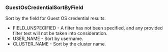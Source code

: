 ### GuestOsCredentialSortByField
Sort by the field for Guest OS credential results.

- FIELD_UNSPECIFIED - A filter has not been specified, and any provided filter text will not be taken into consideration.
- USER_NAME - Sort by username.
- CLUSTER_NAME - Sort by the cluster name.
